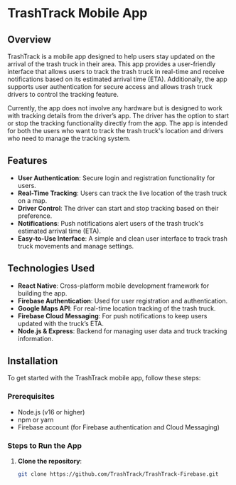 # TrashTrack Mobile App

## Overview

TrashTrack is a mobile app designed to help users stay updated on the arrival of the trash truck in their area. This app provides a user-friendly interface that allows users to track the trash truck in real-time and receive notifications based on its estimated arrival time (ETA). Additionally, the app supports user authentication for secure access and allows trash truck drivers to control the tracking feature.

Currently, the app does not involve any hardware but is designed to work with tracking details from the driver’s app. The driver has the option to start or stop the tracking functionality directly from the app. The app is intended for both the users who want to track the trash truck's location and drivers who need to manage the tracking system.

## Features

- **User Authentication**: Secure login and registration functionality for users.
- **Real-Time Tracking**: Users can track the live location of the trash truck on a map.
- **Driver Control**: The driver can start and stop tracking based on their preference.
- **Notifications**: Push notifications alert users of the trash truck's estimated arrival time (ETA).
- **Easy-to-Use Interface**: A simple and clean user interface to track trash truck movements and manage settings.

## Technologies Used

- **React Native**: Cross-platform mobile development framework for building the app.
- **Firebase Authentication**: Used for user registration and authentication.
- **Google Maps API**: For real-time location tracking of the trash truck.
- **Firebase Cloud Messaging**: For push notifications to keep users updated with the truck’s ETA.
- **Node.js & Express**: Backend for managing user data and truck tracking information.

## Installation

To get started with the TrashTrack mobile app, follow these steps:

### Prerequisites
- Node.js (v16 or higher)
- npm or yarn
- Firebase account (for Firebase authentication and Cloud Messaging)

### Steps to Run the App

1. **Clone the repository**:
   ```bash
   git clone https://github.com/TrashTrack/TrashTrack-Firebase.git
